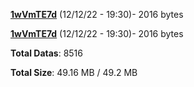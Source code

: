 [**1wVmTE7d**](/data/1wVmTE7d.txt) (12/12/22 - 19:30)- 2016 bytes

[**1wVmTE7d**](/data/1wVmTE7d.txt) (12/12/22 - 19:30)- 2016 bytes

**Total Datas**: 8516

**Total Size**: 49.16 MB / 49.2 MB